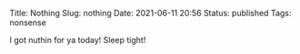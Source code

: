 Title: Nothing
Slug: nothing
Date: 2021-06-11 20:56
Status: published
Tags: nonsense

I got nuthin for ya today! Sleep tight!

